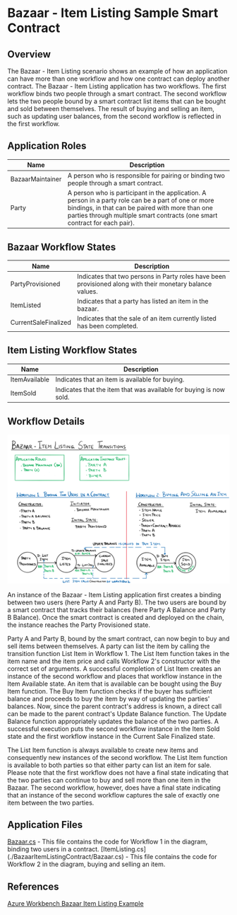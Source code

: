 Bazaar - Item Listing Sample Smart Contract
====================================================

Overview 
---------

The Bazaar - Item Listing scenario shows an example of how an application can have more than one workflow and how one contract can deploy another contract.
The Bazaar - Item Listing application has two workflows.  The first workflow binds two people through a smart contract.  The second workflow lets the two people bound by a smart contract list items that can be bought and sold between themselves.  The result of buying and selling an item, such as updating user balances, from the second workflow is reflected in the first workflow. 

Application Roles 
------------------

| Name       | Description                                                                                         |
|------------|-----------------------------------------------------------------------------------------------------|
| BazaarMaintainer     | A person who is responsible for pairing or binding two people through a smart contract.                                             |
| Party      | A person who is participant in the application.  A  person in a party role can be a part of one or more bindings, in that can be paired with more than one parties through multiple smart contracts (one smart contract for each pair).                                     |


Bazaar Workflow States 
-------

| Name                 | Description                                                                                                 |
|----------------------|-------------------------------------------------------------------------------------------------------------|
| PartyProvisioned               | Indicates that two persons in Party roles have been provisioned along with their monetary balance values.                                                      |
| ItemListed         | Indicates that a party has listed an item in the bazaar.                                                                       |
| CurrentSaleFinalized   | Indicates that the sale of an item currently listed  has been completed.                      |


Item Listing Workflow States 
-------

| Name                 | Description                                                                                                 |
|----------------------|-------------------------------------------------------------------------------------------------------------|
| ItemAvailable               | Indicates that an item is available for buying.                                                      |
| ItemSold         | Indicates that the item that was available for buying is now sold.                                                                       |


Workflow Details
----------------

![](diagram.png)

An instance of the Bazaar - Item Listing application first creates a binding between two users (here Party A and Party B).  The two users are bound by a smart contract that tracks their balances (here Party A Balance and Party B Balance).  Once  the smart contract is created and deployed on the chain, the instance reaches the Party Provisioned state.

Party A and Party B, bound by the smart contract, can now begin to buy and sell items between themselves. A party can list the item by calling the transition function List Item in Workflow 1. The List Item function takes in the item name and the item price and calls Workflow 2's constructor with the correct set of arguments. A successful completion of List Item creates an instance of the second workflow and places that workflow instance in the Item Available state. An item that is available can be bought using the Buy Item function. The Buy Item function checks if the buyer has sufficient balance and proceeds to buy the item by way of updating the parties' balances. Now, since the parent contract's address is known, a direct call can be made to the parent contract's Update Balance function. The Update Balance function appropriately updates the balance of the two parties. A successful execution puts the second workflow instance in the Item Sold state and the first workflow instance in the Current Sale Finalized state.

The List Item function is always available to create new items and consequently new instances of the second workflow.  The List Item function is available to both parties so that either party can list an item for sale.  Please note that the first workflow does not have a final state indicating that the two parties can continue to buy and sell more than one item in the Bazaar.  The second workflow, however, does have a final state indicating that an instance of the second workflow captures the sale of exactly one item between the two parties.


Application Files
-----------------
[Bazaar.cs](./BazaarItemListingContract/Bazaar.cs) - This file contains the code for Workflow 1 in the diagram, binding two users in a contract. 
[ItemListing.cs] (./BazaarItemListingContract/Bazaar.cs) - This file contains the code for Workflow 2 in the diagram, buying and selling an item.

References
-----------------
[Azure Workbench Bazaar Item Listing Example](https://github.com/Azure-Samples/blockchain/tree/master/blockchain-workbench/application-and-smart-contract-samples/bazaar-item-listing)